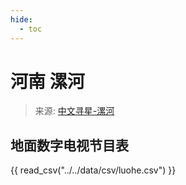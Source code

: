 ```yaml
---
hide:
  - toc
---
```


# 河南 漯河

> 来源: [中文寻星-漯河](http://dtmb.saoing.com/luohe.htm)

## 地面数字电视节目表

{{ read_csv("../../data/csv/luohe.csv") }}
